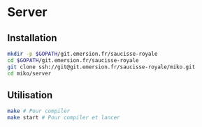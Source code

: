 # Server

## Installation

```bash
mkdir -p $GOPATH/git.emersion.fr/saucisse-royale
cd $GOPATH/git.emersion.fr/saucisse-royale
git clone ssh://git@git.emersion.fr/saucisse-royale/miko.git
cd miko/server
```

## Utilisation

```bash
make # Pour compiler
make start # Pour compiler et lancer
```
